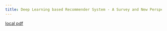```yaml
---
title: Deep Learning based Recommender System - A Survey and New Perspectives
---
```


[local pdf](../../../pdfs/Deep%20Learning%20based%20Recommender%20System%20-%20A%20Survey%20and%20New%20Perspectives.pdf)